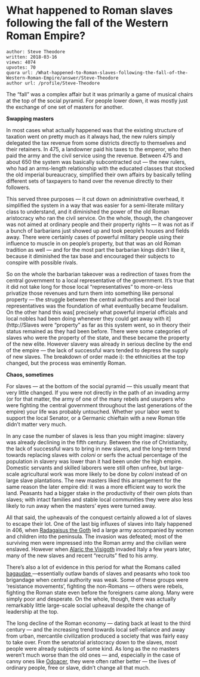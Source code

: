# What happened to Roman slaves following the fall of the Western Roman Empire?

	author: Steve Theodore
	written: 2018-03-16
	views: 4074
	upvotes: 70
	quora url: /What-happened-to-Roman-slaves-following-the-fall-of-the-Western-Roman-Empire/answer/Steve-Theodore
	author url: /profile/Steve-Theodore


The “fall” was a complex affair but it was primarily a game of musical chairs at the top of the social pyramid. For people lower down, it was mostly just the exchange of one set of masters for another.

__Swapping masters__ 

In most cases what actually happened was that the existing structure of taxation went on pretty much as it always had, the new rulers simply delegated the tax revenue from some districts directly to themselves and their retainers. In 475, a landowner paid his taxes to the emperor, who then paid the army and the civil service using the revenue. Between 475 and about 650 the system was basically subcontracted out — the new rulers, who had an arms-length relationship with the educated classes that stocked the old imperial bureaucracy, simplified their own affairs by basically telling different sets of taxpayers to hand over the revenue directly to their followers.

This served three purposes — it cut down on administrative overhead, it simplified the system in a way that was easier for a semi-literate military class to understand, and it diminished the power of the old Roman aristocracy who ran the civil service. On the whole, though, the changeover was not aimed at ordinary people and their property rights — it was not as if a bunch of barbarians just showed up and took people’s houses and fields away. There were certainly cases of powerful military people using their influence to muscle in on people’s property, but that was an old Roman tradition as well — and for the most part the barbarian kings didn’t like it, because it diminished the tax base and encouraged their subjects to conspire with possible rivals.

So on the whole the barbarian takeover was a redirection of taxes from the central government to a local representative of the government. It’s true that it did not take long for those local “representatives” to more-or-less privatize those revenues and turn them into something like personal property — the struggle between the central authorities and their local representatives was the foundation of what eventually became feudalism. On the other hand this was[ precisely what powerful imperial officials and local nobles had been doing whenever they could get away with it](http://Slaves were “property” as far as this system went, so in theory their status remained as they had been before. There were some categories of slaves who were the property of the state, and these became the property of the new elite. However slavery was already in serious decline by the end of the empire — the lack of successful wars tended to depress the supply of new slaves. The breakdown of order made i): the ethnicities at the top changed, but the process was eminently Roman.

__Chaos, sometimes__ 

For slaves — at the bottom of the social pyramid — this usually meant that very little changed. If you were not directly in the path of an invading army (or for that matter, the army of one of the many rebels and usurpers who were fighting the central government throughout the last generations of the empire) your life was probably untouched. Whether your labor went to support the local Senator, or a Germanic chieftain with a new Roman title didn’t matter very much.

In any case the number of slaves is less than you might imagine: slavery was already declining in the fifth century. Between the rise of Christianity, the lack of successful wars to bring in new slaves, and the long-term trend towards replacing slaves with _coloni_  or serfs the actual percentage of the population in slavery was lower than it had been under the high empire. Domestic servants and skilled laborers were still often unfree, but large-scale agricultural work was more likely to be done by _coloni_  instead of on large slave plantations. The new masters liked this arrangement for the same reason the later empire did: it was a more efficient way to work the land. Peasants had a bigger stake in the productivity of their own plots than slaves; with intact families and stable local communities they were also less likely to run away when the masters’ eyes were turned away.

All that said, the upheavals of the conquest certainly allowed a lot of slaves to escape their lot. One of the last big influxes of slaves into Italy happened in 406, when [Radagaisus the Goth](https://en.wikipedia.org/wiki/Radagaisus) led a large army accompanied by women and children into the peninsula. The invasion was defeated; most of the surviving men were impressed into the Roman army and the civilian were enslaved. However when [Alaric the Visigoth](https://en.wikipedia.org/wiki/Alaric_I) invaded Italy a few years later, many of the new slaves and recent “recruits” fled to his army.

There’s also a lot of evidence in this period for what the Romans called [bagaudae ](https://en.wikipedia.org/wiki/Bagaudae)—essentially outlaw bands of slaves and peasants who took too brigandage when central authority was weak. Some of these groups were ‘resistance movements’, fighting the non-Romans — others were rebels, fighting the Roman state even before the foreigners came along. Many were simply poor and desperate. On the whole, though, there was actually remarkably little large-scale social upheaval despite the change of leadership at the top.

The long decline of the Roman economy — dating back at least to the third century — and the increasing trend towards local self-reliance and away from urban, mercantile civilization produced a society that was fairly easy to take over. From the senatorial aristocracy down to the slaves, most people were already subjects of some kind. As long as the no masters weren’t much worse than the old ones — and, especially in the case of canny ones like [Odoacer](https://en.wikipedia.org/wiki/Odoacer), they were often rather better — the lives of ordinary people, free or slave, didn’t change all that much.

